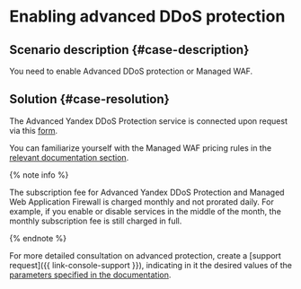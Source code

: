 # Enabling advanced DDoS protection



## Scenario description {#case-description}

You need to enable Advanced DDoS protection or Managed WAF.

## Solution {#case-resolution}

The Advanced Yandex DDoS Protection service is connected upon request via this [form](https://forms.yandex.ru/surveys/13203262.d03e905cf02195bec1093aa2b032802fe13caac0/).

You can familiarize yourself with the Managed WAF pricing rules in the [relevant documentation section](../../../vpc/pricing.md#prices-ddos-advanced).

{% note info %}

The subscription fee for Advanced Yandex DDoS Protection and Managed Web Application Firewall is charged monthly and not prorated daily. For example, if you enable or disable services in the middle of the month, the monthly subscription fee is still charged in full.

{% endnote %}

For more detailed consultation on advanced protection, create a [support request]({{ link-console-support }}), indicating in it the desired values of the [parameters specified in the documentation](../../../vpc/ddos-protection/index.md#advanced-protection).
